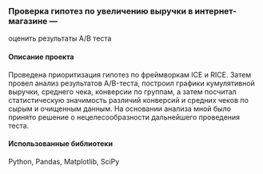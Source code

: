 ### Проверка гипотез по увеличению выручки в интернет-магазине —
оценить результаты A/B теста

#### Описание проекта 
Проведена приоритизация гипотез по фреймворкам ICE и RICE. Затем провел анализ
результатов A/B-теста, построил графики кумулятивной выручки, среднего чека,
конверсии по группам, а затем посчитал статистическую значимость различий конверсий
и средних чеков по сырым и очищенным данным. На основании анализа мной было
принято решение о нецелесообразности дальнейшего проведения теста.

#### Использованные библиотеки 
Python, Pandas, Matplotlib, SciPy
